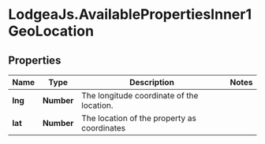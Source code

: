 # LodgeaJs.AvailablePropertiesInner1GeoLocation

## Properties

Name | Type | Description | Notes
------------ | ------------- | ------------- | -------------
**lng** | **Number** | The longitude coordinate of the location. | 
**lat** | **Number** | The location of the property as coordinates | 


